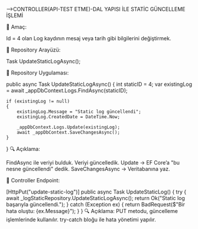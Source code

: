 ﻿-->CONTROLLER(API-TEST ETME)-DAL YAPISI İLE STATİC GÜNCELLEME İŞLEMİ

🎯 Amaç:

Id = 4 olan Log kaydının mesaj veya tarih gibi bilgilerini değiştirmek.

🔧 Repository Arayüzü:

Task UpdateStaticLogAsync();

🔨 Repository Uygulaması:

public async Task UpdateStaticLogAsync()
{
    int staticID = 4;
    var existingLog = await _appDbContext.Logs.FindAsync(staticID);

    if (existingLog != null)
    {
        existingLog.Message = "Static log güncellendi";
        existingLog.CreatedDate = DateTime.Now;

        _appDbContext.Logs.Update(existingLog);
        await _appDbContext.SaveChangesAsync();
    }
}
🔍 Açıklama:

FindAsync ile veriyi bulduk.
Veriyi güncelledik.
Update → EF Core’a "bu nesne güncellendi" dedik.
SaveChangesAsync → Veritabanına yaz.

🎯 Controller Endpoint:

[HttpPut("update-static-log")]
public async Task<IActionResult> UpdateStaticLog()
{
    try
    {
        await _logStaticRepository.UpdateStaticLogAsync();
        return Ok("Static log başarıyla güncellendi.");
    }
    catch (Exception ex)
    {
        return BadRequest($"Bir hata oluştu: {ex.Message}");
    }
}
🔍 Açıklama:
PUT metodu, güncelleme işlemlerinde kullanılır. try-catch bloğu ile hata yönetimi yapılır.